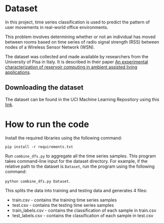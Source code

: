 # Dataset

In this project, time series classification is used to predict the pattern of user movements in real-world office environments. 

This problem involves determining whether or not an individual has moved between rooms based on time series of radio signal strength (RSS) between nodes of a Wireless Sensor Network (WSN).

The dataset was collected and made available by researchers from the University of Pisa in Italy. It is described in their paper [An experimental characterization of reservoir computing in ambient assisted living applications](https://link.springer.com/article/10.1007/s00521-013-1364-4).

## Downloading the dataset

The dataset can be found in the UCI Machine Learning Repository using this [link](https://archive.ics.uci.edu/ml/datasets/Indoor+User+Movement+Prediction+from+RSS+data).

# How to run the code
Install the required libraries using the following command:

`pip install -r requirements.txt`

Run `combine_dfs.py` to aggregate all the time series samples. This program takes command-line input for the dataset directory. For example, if the relative path to the dataset is `Dataset`, run the program using the following command:

`python combine_dfs.py Dataset`.

This splits the data into training and testing data and generates 4 files:
* train.csv - contains the training time series samples
* test.csv - contains the testing time series samples
* train_labels.csv - contains the classification of each sample in train.csv
* test_labels.csv - contains the classification of each sample in test.csv
